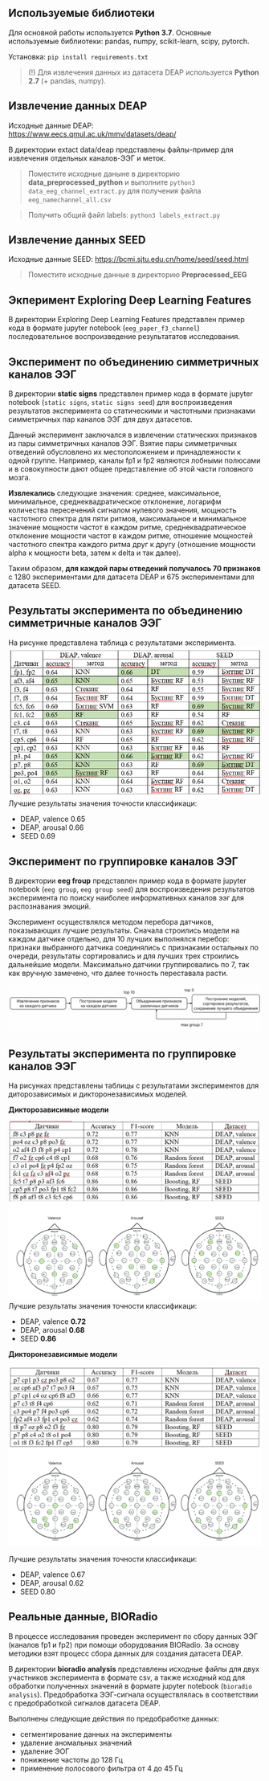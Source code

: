 
## Используемые библиотеки

Для основной работы используется **Python 3.7**.
Основные используемые библиотеки: pandas, numpy, scikit-learn, scipy, pytorch.

Установка:
`pip install requirements.txt`

> (!) Для извлечения данных из датасета DEAP используется **Python 2.7** (+ pandas, numpy). 

## Извлечение данных DEAP
Исходные данные DEAP: https://www.eecs.qmul.ac.uk/mmv/datasets/deap/

В директории extact data/deap представлены файлы-пример для извлечения отдельных каналов-ЭЭГ и меток.

>Поместите исходные даныне в директорию **data_preprocessed_python** и выполните `python3 data_eeg_channel_extract.py` для получения файла `eeg_namechannel_all.csv` 

>Получить общий файл labels: `python3 labels_extract.py`

## Извлечение данных SEED
Исходные данные SEED: https://bcmi.sjtu.edu.cn/home/seed/seed.html

>Поместите исходные данные в директорию **Preprocessed_EEG**

## Экперимент Exploring Deep Learning Features

В директории Exploring Deep Learning Features представлен пример кода в формате jupyter notebook (`eeg_paper_f3_channel`) последовательное воспроизведение результататов исследования.

## Эксперимент по объединению симметричных каналов ЭЭГ

В директории **static signs** представлен пример кода в формате jupyter notebook (`static signs`, `static signs seed`) для воспроизведения результатов эксперимента со статическими и частотными признаками симметричных пар каналов ЭЭГ для двух датасетов.

Данный эксперимент заключался в извлечении статических признаков из пары симметричных каналов ЭЭГ. Взятие пары симметричных отведений обусловлено их местоположением и принадлежности к одной группе. Например, каналы fp1 и fp2 являются лобными полюсами и в совокупности дают общее представление об этой части головного мозга.

**Извлекались** следующие значения: среднее, максимальное, минимальное, среднеквадратическое отклонение, логарифм количества пересечений сигналом нулевого значения, мощность частотного спектра для пяти ритмов, максимальное и минимальное значение мощности частот в каждом ритме, среднеквадратическое отклонение мощности частот в каждом ритме, отношение мощностей частотного спектра каждого ритма друг к другу (отношение мощности alpha к мощности beta, затем к delta и так далее).

Таким образом, **для каждой пары отведений получалось 70 признаков** с 1280 экспериментами для датасета DEAP и 675 экспериментами для датасета SEED.

## Результаты эксперимента по объединению симметричные каналов ЭЭГ
На рисунке представлена таблица с результатами эксперимента.
![Image result](https://github.com/chernrina/eeg_based_emotion_recognition/raw/main/resources/result_2eeg.png)
Лучшие результаты значения точности классификаци:
- DEAP, valence 0.65
- DEAP, arousal 0.66
- SEED 0.69

## Эксперимент по группировке каналов ЭЭГ

В директории **eeg froup** представлен пример кода в формате jupyter notebook (`eeg group`, `eeg group seed`) для воспроизведения результатов эксперимента по поиску наиболее информативных каналов ээг для распознавания эмоций.

Эксперимент осуществлялся методом перебора датчиков, показывающих лучшие результаты. Сначала строились модели на каждом датчике отдельно, для 10 лучших выполнялся перебор: признаки выбранного датчика соединялись с признаками остальных по очереди, результаты сортировались и для лучших трех строились дальнейшие модели. Максимально датчики группировались по 7, так как вручную замечено, что далее точность переставала расти.

![Image result](https://github.com/chernrina/eeg_based_emotion_recognition/raw/main/resources/eeg_group.png)

## Результаты эксперимента по группировке каналов ЭЭГ
На рисунках представлены таблицы с результатами экспериментов для диторозависимых и дикторонезависимых моделей.

**Дикторозависимые модели**

![Image result](https://github.com/chernrina/eeg_based_emotion_recognition/raw/main/resources/results_dependent.png)
Лучшие результаты значения точности классификаци:
- DEAP, valence **0.72**
- DEAP, arousal **0.68**
- SEED **0.86**


**Дикторонезависимые модели**

![Image result](https://github.com/chernrina/eeg_based_emotion_recognition/raw/main/resources/results_independent.png) 

Лучшие результаты значения точности классификаци:
- DEAP, valence 0.67
- DEAP, arousal 0.62
- SEED 0.80

## Реальные данные, BIORadio

В процессе исследования проведен эксперимент по сбору данных ЭЭГ (каналов fp1 и fp2) при помощи оборудования BIORadio. За основу методики взят процесс сбора данных для создания датасета DEAP.

В директории **bioradio analysis** представлены исходные файлы для двух участников эксперимента в формате csv, а также исходный код для обработки полученных значений в формате jupyter notebook (`bioradio analysis`). Предобработка ЭЭГ-сигнала осуществлялась в соответствии с предобработкой сигналов датасета DEAP. 

Выполнены следующие действия по предобработке данных:
- сегментирование данных на эксперименты
- удаление аномальных значений
- удаление ЭОГ
- понижение частоты до 128 Гц
- применение полосового фильтра от 4 до 45 Гц

